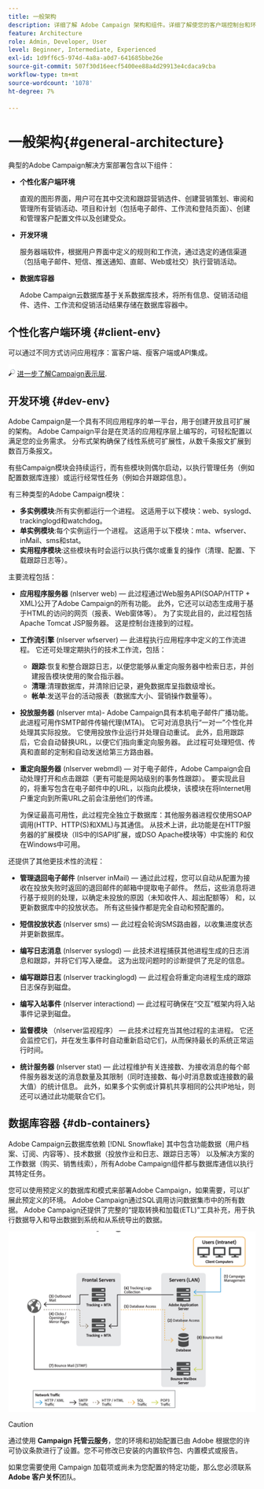 ```yaml
---
title: 一般架构
description: 详细了解 Adobe Campaign 架构和组件。详细了解使您的客户端控制台和环境个性化。
feature: Architecture
role: Admin, Developer, User
level: Beginner, Intermediate, Experienced
exl-id: 1d9ff6c5-974d-4a8a-a0d7-641685bbe26e
source-git-commit: 507f30d16eecf5400ee88a4d29913e4cdaca9cba
workflow-type: tm+mt
source-wordcount: '1078'
ht-degree: 7%

---
```


# 一般架构{#general-architecture}

典型的Adobe Campaign解决方案部署包含以下组件：

* **个性化客户端环境**

   直观的图形界面，用户可在其中交流和跟踪营销选件、创建营销策划、审阅和管理所有营销活动、项目和计划（包括电子邮件、工作流和登陆页面）、创建和管理客户配置文件以及创建受众。

* **开发环境**

   服务器端软件，根据用户界面中定义的规则和工作流，通过选定的通信渠道（包括电子邮件、短信、推送通知、直邮、Web或社交）执行营销活动。

* **数据库容器**

   Adobe Campaign云数据库基于关系数据库技术，将所有信息、促销活动组件、选件、工作流和促销活动结果存储在数据库容器中。

## 个性化客户端环境 {#client-env}

可以通过不同方式访问应用程序：富客户端、瘦客户端或API集成。

![](../assets/do-not-localize/glass.png) [进一步了解Campaign表示层](../start/ac-components.md).

## 开发环境 {#dev-env}

Adobe Campaign是一个具有不同应用程序的单一平台，用于创建开放且可扩展的架构。 Adobe Campaign平台是在灵活的应用程序层上编写的，可轻松配置以满足您的业务需求。 分布式架构确保了线性系统可扩展性，从数千条报文扩展到数百万条报文。

有些Campaign模块会持续运行，而有些模块则偶尔启动，以执行管理任务（例如配置数据库连接）或运行经常性任务（例如合并跟踪信息）。

有三种类型的Adobe Campaign模块：

* **多实例模块**:所有实例都运行一个进程。 这适用于以下模块：web、syslogd、trackinglogd和watchdog。
* **单实例模块**:每个实例运行一个进程。 这适用于以下模块：mta、wfserver、inMail、sms和stat。
* **实用程序模块**:这些模块有时会运行以执行偶尔或重复的操作（清理、配置、下载跟踪日志等）。

主要流程包括：

* **应用程序服务器** (nlserver web) — 此过程通过Web服务API(SOAP/HTTP + XML)公开了Adobe Campaign的所有功能。 此外，它还可以动态生成用于基于HTML的访问的网页（报表、Web窗体等）。 为了实现此目的，此过程包括Apache Tomcat JSP服务器。 这是控制台连接到的过程。

* **工作流引擎** (nlserver wfserver) — 此进程执行应用程序中定义的工作流进程。 它还可处理定期执行的技术工作流，包括：

   * **跟踪**:恢复和整合跟踪日志，以便您能够从重定向服务器中检索日志，并创建报告模块使用的聚合指示器。
   * **清理**:清理数据库，并清除旧记录，避免数据库呈指数级增长。
   * **帐单**:发送平台的活动报表（数据库大小、营销操作数量等）。

* **投放服务器** (nlserver mta)- Adobe Campaign具有本机电子邮件广播功能。 此进程可用作SMTP邮件传输代理(MTA)。 它可对消息执行“一对一”个性化并处理其实际投放。 它使用投放作业运行并处理自动重试。 此外，启用跟踪后，它会自动替换URL，以便它们指向重定向服务器。 此过程可处理短信、传真和直邮的定制和自动发送给第三方路由器。

* **重定向服务器** (nlserver webmdl) — 对于电子邮件，Adobe Campaign会自动处理打开和点击跟踪（更有可能是网站级别的事务性跟踪）。 要实现此目的，将重写包含在电子邮件中的URL，以指向此模块，该模块在将Internet用户重定向到所需URL之前会注册他们的传递。

   为保证最高可用性，此过程完全独立于数据库：其他服务器进程仅使用SOAP调用(HTTP、HTTP(S)和XML)与其通信。 从技术上讲，此功能是在HTTP服务器的扩展模块（IIS中的ISAPI扩展，或DSO Apache模块等）中实施的 和仅在Windows中可用。

还提供了其他更技术性的流程：

* **管理退回电子邮件** (nlserver inMail) — 通过此过程，您可以自动从配置为接收在投放失败时返回的退回邮件的邮箱中提取电子邮件。 然后，这些消息将进行基于规则的处理，以确定未投放的原因（未知收件人、超出配额等） 和，以更新数据库中的投放状态。 所有这些操作都是完全自动和预配置的。

* **短信投放状态** (nlserver sms) — 此过程会轮询SMS路由器，以收集进度状态并更新数据库。

* **编写日志消息** (nlserver syslogd) — 此技术进程捕获其他进程生成的日志消息和跟踪，并将它们写入硬盘。 这为出现问题时的诊断提供了充足的信息。

* **编写跟踪日志** (nlserver trackinglogd) — 此过程会将重定向进程生成的跟踪日志保存到磁盘。

* **编写入站事件** (nlserver interactiond) — 此过程可确保在“交互”框架内将入站事件记录到磁盘。

* **监督模块** （nlserver监视程序） — 此技术过程充当其他过程的主进程。 它还会监控它们，并在发生事件时自动重新启动它们，从而保持最长的系统正常运行时间。

* **统计服务器** (nlserver stat) — 此过程维护有关连接数、为接收消息的每个邮件服务器发送的消息数量及其限制（同时连接数、每小时消息数或连接数的最大值）的统计信息。 此外，如果多个实例或计算机共享相同的公共IP地址，则还可以通过此功能联合它们。

## 数据库容器 {#db-containers}

Adobe Campaign云数据库依赖 [!DNL Snowflake] 其中包含功能数据（用户档案、订阅、内容等）、技术数据（投放作业和日志、跟踪日志等） 以及解决方案的工作数据（购买、销售线索），所有Adobe Campaign组件都与数据库通信以执行其特定任务。

您可以使用预定义的数据库和模式来部署Adobe Campaign，如果需要，可以扩展此预定义的环境。 Adobe Campaign通过SQL调用访问数据集市中的所有数据。 Adobe Campaign还提供了完整的“提取转换和加载(ETL)”工具补充，用于执行数据导入和导出数据到系统和从系统导出的数据。

![](assets/data-flow-diagram.png)


>[!CAUTION]
>
>通过使用 **Campaign 托管云服务**，您的环境和初始配置已由 Adobe 根据您的许可协议条款进行了设置。您不可修改已安装的内置软件包、内置模式或报告。
>
>如果您需要使用 Campaign 加载项或尚未为您配置的特定功能，那么您必须联系 **Adobe 客户关怀**&#x200B;团队。